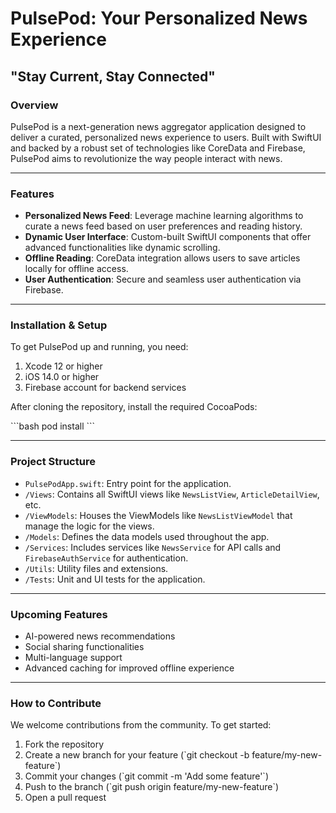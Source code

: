 # PulsePod: Your Personalized News Experience

## "Stay Current, Stay Connected"

### Overview

PulsePod is a next-generation news aggregator application designed to deliver a curated, personalized news experience to users. Built with SwiftUI and backed by a robust set of technologies like CoreData and Firebase, PulsePod aims to revolutionize the way people interact with news.

---

### Features

- **Personalized News Feed**: Leverage machine learning algorithms to curate a news feed based on user preferences and reading history.
- **Dynamic User Interface**: Custom-built SwiftUI components that offer advanced functionalities like dynamic scrolling.
- **Offline Reading**: CoreData integration allows users to save articles locally for offline access.
- **User Authentication**: Secure and seamless user authentication via Firebase.

---

### Installation & Setup

To get PulsePod up and running, you need:

1. Xcode 12 or higher
2. iOS 14.0 or higher
3. Firebase account for backend services

After cloning the repository, install the required CocoaPods:

\`\`\`bash
pod install
\`\`\`

---

### Project Structure

- `PulsePodApp.swift`: Entry point for the application.
- `/Views`: Contains all SwiftUI views like `NewsListView`, `ArticleDetailView`, etc.
- `/ViewModels`: Houses the ViewModels like `NewsListViewModel` that manage the logic for the views.
- `/Models`: Defines the data models used throughout the app.
- `/Services`: Includes services like `NewsService` for API calls and `FirebaseAuthService` for authentication.
- `/Utils`: Utility files and extensions.
- `/Tests`: Unit and UI tests for the application.

---

### Upcoming Features

- AI-powered news recommendations
- Social sharing functionalities
- Multi-language support
- Advanced caching for improved offline experience

---

### How to Contribute

We welcome contributions from the community. To get started:

1. Fork the repository
2. Create a new branch for your feature (\`git checkout -b feature/my-new-feature\`)
3. Commit your changes (\`git commit -m 'Add some feature'\`)
4. Push to the branch (\`git push origin feature/my-new-feature\`)
5. Open a pull request
